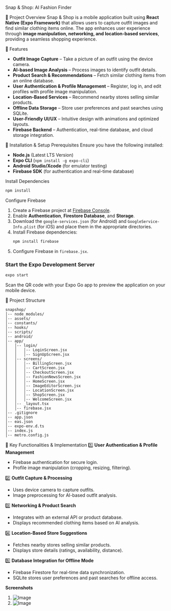 Snap & Shop: AI Fashion Finder

📌 Project Overview
Snap & Shop is a mobile application built using **React Native (Expo Framework)** that allows users to capture outfit images and find similar clothing items online. The app enhances user experience through **image manipulation, networking, and location-based services**, providing a seamless shopping experience.

🎯 Features
- **Outfit Image Capture** – Take a picture of an outfit using the device camera.
- **AI-based Image Analysis** – Process images to identify outfit details.
- **Product Search & Recommendations** – Fetch similar clothing items from an online database.
- **User Authentication & Profile Management** – Register, log in, and edit profiles with profile image manipulation.
- **Location-Based Services** – Recommend nearby stores selling similar products.
- **Offline Data Storage** – Store user preferences and past searches using SQLite.
- **User-Friendly UI/UX** – Intuitive design with animations and optimized layouts.
- **Firebase Backend** – Authentication, real-time database, and cloud storage integration.

🚀 Installation & Setup
 Prerequisites
Ensure you have the following installed:
- **Node.js** (Latest LTS Version)
- **Expo CLI** (`npm install -g expo-cli`)
- **Android Studio/Xcode** (for emulator testing)
- **Firebase SDK** (for authentication and real-time database)

 Install Dependencies
```sh
npm install
```

 Configure Firebase
1. Create a Firebase project at [Firebase Console](https://console.firebase.google.com/).
2. Enable **Authentication**, **Firestore Database**, and **Storage**.
3. Download the `google-services.json` (for Android) and `GoogleService-Info.plist` (for iOS) and place them in the appropriate directories.
4. Install Firebase dependencies:
   ```sh
   npm install firebase
   ```
5. Configure Firebase in `firebase.jsx`.

### Start the Expo Development Server
```sh
expo start
```
Scan the QR code with your Expo Go app to preview the application on your mobile device.

 📁 Project Structure
```
snapshop/
│-- node_modules/
│-- assets/
│-- constants/
│-- hooks/
│-- scripts/
│-- android/
│-- app/
│   │-- login/
│   │   │-- LoginScreen.jsx
│   │   │-- SignUpScreen.jsx
│   │-- screens/
│   │   │-- BillingScreen.jsx
│   │   │-- CartScreen.jsx
│   │   │-- CheckoutScreen.jsx
│   │   │-- FashionNewsScreen.jsx
│   │   │-- HomeScreen.jsx
│   │   │-- ImageEditorScreen.jsx
│   │   │-- LocationScreen.jsx
│   │   │-- ShopScreen.jsx
│   │   │-- WelcomeScreen.jsx
│   │-- _layout.tsx
│   │-- firebase.jsx
│-- .gitignore
│-- app.json
│-- eas.json
│-- expo-env.d.ts
│-- index.js
│-- metro.config.js
```

 📍 Key Functionalities & Implementation
 1️⃣ **User Authentication & Profile Management**
- Firebase authentication for secure login.
- Profile image manipulation (cropping, resizing, filtering).

 2️⃣ **Outfit Capture & Processing**
- Uses device camera to capture outfits.
- Image preprocessing for AI-based outfit analysis.

 3️⃣ **Networking & Product Search**
- Integrates with an external API or product database.
- Displays recommended clothing items based on AI analysis.

 4️⃣ **Location-Based Store Suggestions**
- Fetches nearby stores selling similar products.
- Displays store details (ratings, availability, distance).

 5️⃣ **Database Integration for Offline Mode**
- Firebase Firestore for real-time data synchronization.
- SQLite stores user preferences and past searches for offline access.


**Screenshots**
1. ![Image](https://github.com/user-attachments/assets/af352489-7d7f-4ad3-8ab8-df932164555e)
2. ![Image](https://github.com/user-attachments/assets/f6a53f9e-4ecc-4b0f-b4c4-ea1837842d4f)


